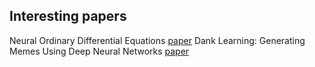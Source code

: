 ## Interesting papers

Neural Ordinary Differential Equations [paper](https://arxiv.org/abs/1806.07366)
Dank Learning: Generating Memes Using Deep Neural Networks [paper](https://arxiv.org/pdf/1806.04510.pdf)
